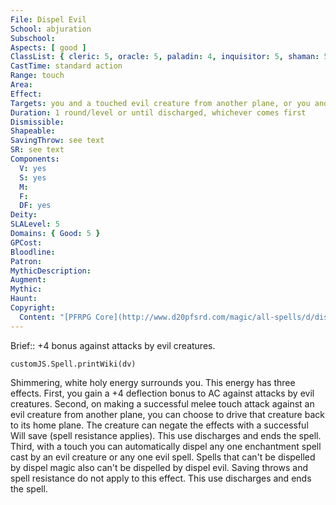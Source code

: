 ```yaml
---
File: Dispel Evil
School: abjuration
Subschool: 
Aspects: [ good ]
ClassList: { cleric: 5, oracle: 5, paladin: 4, inquisitor: 5, shaman: 5 }
CastTime: standard action
Range: touch
Area: 
Effect: 
Targets: you and a touched evil creature from another plane, or you and an enchantment or evil spell on a touched creature or object
Duration: 1 round/level or until discharged, whichever comes first
Dismissible: 
Shapeable: 
SavingThrow: see text
SR: see text
Components:
  V: yes
  S: yes
  M: 
  F: 
  DF: yes
Deity: 
SLALevel: 5
Domains: { Good: 5 }
GPCost: 
Bloodline: 
Patron: 
MythicDescription: 
Augment: 
Mythic: 
Haunt: 
Copyright:
  Content: "[PFRPG Core](http://www.d20pfsrd.com/magic/all-spells/d/dispel-evil)"
---
```

Brief:: +4 bonus against attacks by evil creatures.

```dataviewjs
customJS.Spell.printWiki(dv)
```

Shimmering, white holy energy surrounds you. This energy has three effects. First, you gain a +4 deflection bonus to AC against attacks by evil creatures. Second, on making a successful melee touch attack against an evil creature from another plane, you can choose to drive that creature back to its home plane. The creature can negate the effects with a successful Will save (spell resistance applies). This use discharges and ends the spell. Third, with a touch you can automatically dispel any one enchantment spell cast by an evil creature or any one evil spell. Spells that can't be dispelled by dispel magic also can't be dispelled by dispel evil. Saving throws and spell resistance do not apply to this effect. This use discharges and ends the spell.
